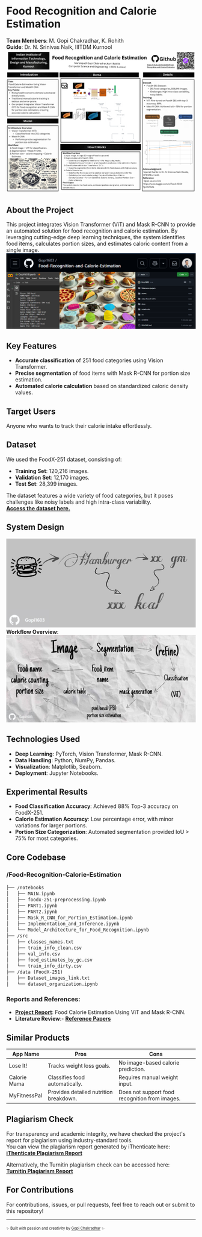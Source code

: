 # Food Recognition and Calorie Estimation

**Team Members**: M. Gopi Chakradhar, K. Rohith  
**Guide**: Dr. N. Srinivas Naik, IIITDM Kurnool  
![Project Image](assets/report_poster.png)

## About the Project
This project integrates Vision Transformer (ViT) and Mask R-CNN to provide an automated solution for food recognition and calorie estimation. By leveraging cutting-edge deep learning techniques, the system identifies food items, calculates portion sizes, and estimates caloric content from a single image.  
![Project Image](assets/about.png)

## Key Features
- **Accurate classification** of 251 food categories using Vision Transformer.
- **Precise segmentation** of food items with Mask R-CNN for portion size estimation.
- **Automated calorie calculation** based on standardized caloric density values.

## Target Users
Anyone who wants to track their calorie intake effortlessly.

## Dataset
We used the FoodX-251 dataset, consisting of:
- **Training Set**: 120,216 images.
- **Validation Set**: 12,170 images.
- **Test Set**: 28,399 images.

The dataset features a wide variety of food categories, but it poses challenges like noisy labels and high intra-class variability.  
**[Access the dataset here.](data%20(FoodX-251)/Dataset_images_link.txt)**


## System Design  
![System Design Image](assets/mission.jpg)  
**Workflow Overview**:  
![Workflow Overview](assets/model.jpg)

## Technologies Used
- **Deep Learning**: PyTorch, Vision Transformer, Mask R-CNN.
- **Data Handling**: Python, NumPy, Pandas.
- **Visualization**: Matplotlib, Seaborn.
- **Deployment**: Jupyter Notebooks.

## Experimental Results
- **Food Classification Accuracy**: Achieved 88% Top-3 accuracy on FoodX-251.
- **Calorie Estimation Accuracy**: Low percentage error, with minor variations for larger portions.
- **Portion Size Categorization**: Automated segmentation provided IoU > 75% for most categories.


## Core Codebase 
### /Food-Recognition-Calorie-Estimation
```plaintext
├── /notebooks
│   ├── MAIN.ipynb
│   ├── foodx-251-preprocessing.ipynb
│   ├── PART1.ipynb
│   ├── PART2.ipynb
│   ├── Mask_R_CNN_for_Portion_Estimation.ipynb
│   ├── Implementation_and_Inference.ipynb
│   └── Model_Architecture_for_Food_Recognition.ipynb
├── /src
│   ├── classes_names.txt
│   ├── train_info_clean.csv
│   ├── val_info.csv
│   ├── food_estimates_by_gc.csv
│   └── train_info_dirty.csv
├── /data (FoodX-251)
│   ├── Dataset_images_link.txt
│   └── dataset_organization.ipynb
```

### Reports and References:
- **[Project Report](docs/Food%20Calorie%20Estimation%20Using%20ViT%20and%20Mask%20R-CNN.pdf)**: Food Calorie Estimation Using ViT and Mask R-CNN.
- **Literature Review**:- **[Reference Papers](https://github.com/Gopi1603/Food-Recognition-and-Calorie-Estimation/tree/813dd1d6f4e25f48b7e215e95513fa2a092f9c33/Reference%20papers)**



## Similar Products

| App Name        | Pros                                  | Cons                              |
|-----------------|---------------------------------------|-----------------------------------|
| Lose It!        | Tracks weight loss goals.            | No image-based calorie prediction.|
| Calorie Mama    | Classifies food automatically.       | Requires manual weight input.    |
| MyFitnessPal    | Provides detailed nutrition breakdown.| Does not support food recognition from images.|


## Plagiarism Check

For transparency and academic integrity, we have checked the project's report for plagiarism using industry-standard tools.  
You can view the plagiarism report generated by iThenticate here:  
**[iThenticate Plagiarism Report](docs/ithenticate%20(Plagiarism).pdf)**

Alternatively, the Turnitin plagiarism check can be accessed here:  
**[Turnitin Plagiarism Report](docs/Turnitin%20(Plagiarism).pdf)**


## For Contributions
For contributions, issues, or pull requests, feel free to reach out or submit to this repository!

---

<sub><sup>✨ Built with passion and creativity by [Gopi Chakradhar](https://gopi-chakradhar.vercel.app/) ✨</sup></sub>
